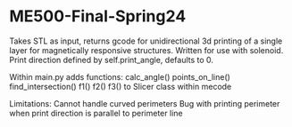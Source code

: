 # ME500-Final-Spring24
Takes STL as input, returns gcode for unidirectional 3d printing of a single layer for magnetically responsive structures.
Written for use with solenoid.
Print direction defined by self.print_angle, defaults to 0.

Within main.py adds functions:
calc_angle()
points_on_line()
find_intersection()
f1()
f2()
f3()
to Slicer class within mecode 

Limitations:
Cannot handle curved perimeters
Bug with printing perimeter when print direction is parallel to perimeter line

